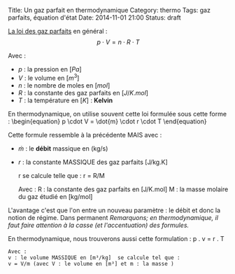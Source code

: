 Title: Un gaz parfait en thermodynamique 
Category: thermo
Tags: gaz parfaits, équation d'état
Date: 2014-11-01 21:00
Status: draft

[La loi des gaz parfaits]() en général : 
$$p \cdot V = n \cdot R \cdot T$$

Avec : 

- $p$ : la pression en $[Pa]$
- $V$ : le volume en $[m^3]$
- $n$ : le nombre de moles en $[mol]$
- $R$ : la constante des gaz parfaits en $[J/K.mol]$
- $T$ : la température en $[K]$ : **Kelvin**

En thermodynamique, on utilise souvent cette loi formulée sous cette forme : 
\begin{equation} p \cdot V = \dot{m} \cdot r \cdot T \end{equation}

Cette formule ressemble à la précédente MAIS avec :

- $\dot{m}$ : le **débit** massique en (kg/s)
- $r$ : la constante MASSIQUE des gaz parfaits [J/kg.K]


	r se calcule telle que : 
	r = R/M

	Avec : 
	R : la constante des gaz parfaits en [J/K.mol]
	M : la masse molaire du gaz étudié en [kg/mol]

L'avantage c'est que l'on entre un nouveau paramètre : le débit et donc la notion de régime. Dans permanent
*Remarquons; en thermodynamique, il faut faire attention à la casse (et l'accentuation) des formules.*

En thermodynamique, nous trouverons aussi cette formulation : 
	p . v = r . T

	Avec : 
	v : le volume MASSIQUE en [m³/kg]  se calcule tel que : 
	v = V/m (avec V : le volume en [m³] et m : la masse )